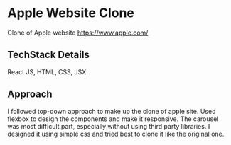 # Apple Website Clone

Clone of Apple website https://www.apple.com/ 

## TechStack Details
React JS, HTML, CSS, JSX

## Approach

I followed top-down approach to make up the clone of apple site. Used flexbox to design the components and make it responsive. The carousel was most difficult part, especially without using third party libraries. I designed it using simple css and tried best to clone it like the original one.